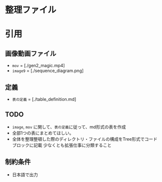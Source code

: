 # 整理ファイル
# 引用
## 画像動画ファイル
- `mov` = [./gen2_magic.mp4]
- `image9` = [./sequence_diagram.png]

## 定義
- `表の定義` = [./table_definition.md]

## TODO
- `image`, `mov` に関して、`表の定義`に従って、md形式の表を作成
- 全部1つの表にまとめてほしい。
- 全体を整理整頓した際のディレクトリ・ファイルの構成をTree形式でコードブロックに記載
    少なくとも拡張仕事に分類すること

## 制約条件
- 日本語で出力
